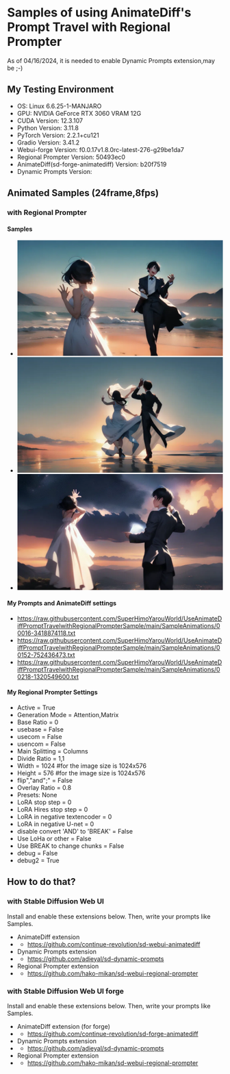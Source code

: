 # Samples of using AnimateDiff's Prompt Travel with Regional Prompter
As of 04/16/2024, it is needed to enable Dynamic Prompts extension,may be ;-)

## My Testing Environment
* OS: Linux 6.6.25-1-MANJARO
* GPU: NVIDIA GeForce RTX 3060 VRAM 12G
* CUDA Version: 12.3.107
* Python Version: 3.11.8
* PyTorch Version: 2.2.1+cu121
* Gradio Version: 3.41.2
* Webui-forge Version: f0.0.17v1.8.0rc-latest-276-g29be1da7 
* Regional Prompter Version: 50493ec0
* AnimateDiff(sd-forge-animatediff) Version: b20f7519
* Dynamic Prompts Version: 

## Animated Samples (24frame,8fps)

### with Regional Prompter
#### Samples
* ![Sample01](SampleAnimations/00016-3418874118.webp)
* ![Sample02](SampleAnimations/00152-752436473.webp)
* ![Sample03](SampleAnimations/00218-1320549600.webp)
#### My Prompts and AnimateDiff settings
* https://raw.githubusercontent.com/SuperHimoYarouWorld/UseAnimateDiffPromptTravelwithRegionalPrompterSample/main/SampleAnimations/00016-3418874118.txt
* https://raw.githubusercontent.com/SuperHimoYarouWorld/UseAnimateDiffPromptTravelwithRegionalPrompterSample/main/SampleAnimations/00152-752436473.txt
* https://raw.githubusercontent.com/SuperHimoYarouWorld/UseAnimateDiffPromptTravelwithRegionalPrompterSample/main/SampleAnimations/00218-1320549600.txt
#### My Regional Prompter Settings
* Active = True
* Generation Mode = Attention,Matrix
* Base Ratio = 0
* usebase = False
* usecom = False
* usencom = False
* Main Splitting = Columns
* Divide Ratio = 1,1
* Width = 1024 #for the image size is 1024x576
* Height = 576 #for the image size is 1024x576
* flip","and";" = False
* Overlay Ratio = 0.8
* Presets: None
* LoRA stop step = 0
* LoRA Hires stop step = 0
* LoRA in negative textencoder = 0
* LoRA in negative U-net = 0
* disable convert 'AND' to 'BREAK' = False
* Use LoHa or other = False
* Use BREAK to change chunks = False
* debug = False
* debug2 = True

## How to do that?

### with Stable Diffusion Web UI
Install and enable these extensions below. Then, write your prompts like Samples.
* AnimateDiff extension
* * https://github.com/continue-revolution/sd-webui-animatediff
* Dynamic Prompts extension
* * https://github.com/adieyal/sd-dynamic-prompts
* Regional Prompter extension
* * https://github.com/hako-mikan/sd-webui-regional-prompter
### with Stable Diffusion Web UI forge
Install and enable these extensions below. Then, write your prompts like Samples.
* AnimateDiff extension (for forge)
* * https://github.com/continue-revolution/sd-forge-animatediff
* Dynamic Prompts extension
* * https://github.com/adieyal/sd-dynamic-prompts
* Regional Prompter extension
* * https://github.com/hako-mikan/sd-webui-regional-prompter
